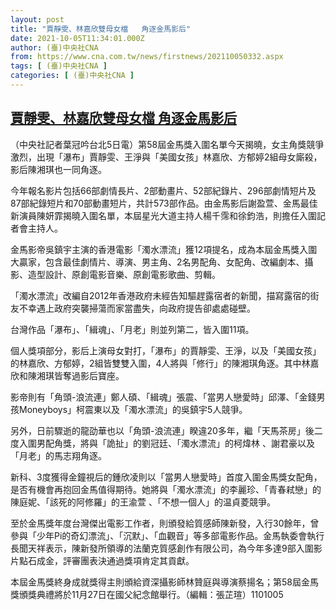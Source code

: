 ```yaml
---
layout: post
title: "賈靜雯、林嘉欣雙母女檔   角逐金馬影后"
date: 2021-10-05T11:34:01.000Z
author: (臺)中央社CNA
from: https://www.cna.com.tw/news/firstnews/202110050332.aspx
tags: [ (臺)中央社CNA ]
categories: [ (臺)中央社CNA ]
---
```

<!--1633433641000-->
[賈靜雯、林嘉欣雙母女檔   角逐金馬影后](https://www.cna.com.tw/news/firstnews/202110050332.aspx)
------

<div>
<div></div><div><p>（中央社記者葉冠吟台北5日電）第58屆金馬獎入圍名單今天揭曉，女主角獎競爭激烈，出現「瀑布」賈靜雯、王淨與「美國女孩」林嘉欣、方郁婷2組母女廝殺，影后陳湘琪也一同角逐。</p><p>今年報名影片包括66部劇情長片、2部動畫片、52部紀錄片、296部劇情短片及87部紀錄短片和70部動畫短片，共計573部作品。由金馬影后謝盈萱、金馬最佳新演員陳妍霏揭曉入圍名單，本屆星光大道主持人楊千霈和徐鈞浩，則擔任入圍記者會主持人。</p><p>金馬影帝吳鎮宇主演的香港電影「濁水漂流」獲12項提名，成為本屆金馬獎入圍大贏家，包含最佳劇情片、導演、男主角、2名男配角、女配角、改編劇本、攝影、造型設計、原創電影音樂、原創電影歌曲、剪輯。</p><p>「濁水漂流」改編自2012年香港政府未經告知驅趕露宿者的新聞，描寫露宿的街友不幸遇上政府突襲掃蕩而家當盡失，向政府提告卻處處碰壁。</p><p>台灣作品「瀑布」、「緝魂」、「月老」則並列第二，皆入圍11項。</p><p>個人獎項部分，影后上演母女對打，「瀑布」的賈靜雯、王淨，以及「美國女孩」的林嘉欣、方郁婷，2組皆雙雙入圍，4人將與「修行」的陳湘琪角逐。其中林嘉欣和陳湘琪皆奪過影后寶座。</p><p>影帝則有「角頭-浪流連」鄭人碩、「緝魂」張震、「當男人戀愛時」邱澤、「金錢男孩Moneyboys」柯震東以及「濁水漂流」的吳鎮宇5人競爭。</p><p>另外，日前驟逝的龍劭華也以「角頭-浪流連」睽違20多年，繼「天馬茶房」後二度入圍男配角獎，將與「詭扯」的劉冠廷、「濁水漂流」的柯煒林 、謝君豪以及「月老」的馬志翔角逐。</p><p>新科、3度獲得金鐘視后的鍾欣凌則以「當男人戀愛時」首度入圍金馬獎女配角，是否有機會再抱回金馬值得期待。她將與「濁水漂流」的李麗珍、「青春弒戀」的陳庭妮、「該死的阿修羅」的王渝萱 、「不想一個人」的温貞菱競爭。</p><p>至於金馬獎年度台灣傑出電影工作者，則頒發給質感師陳新發，入行30餘年，曾參與「少年Pi的奇幻漂流」、「沉默」、「血觀音」等多部電影作品。金馬執委會執行長聞天祥表示，陳新發所領導的法蘭克質感創作有限公司，為今年多達9部入圍影片點石成金，評審團表決通過獎項肯定其貢獻。</p><p>本屆金馬獎終身成就獎得主則頒給資深攝影師林贊庭與導演蔡揚名；第58屆金馬獎頒獎典禮將於11月27日在國父紀念館舉行。（編輯：張芷瑄）1101005</p></div>
</div>
